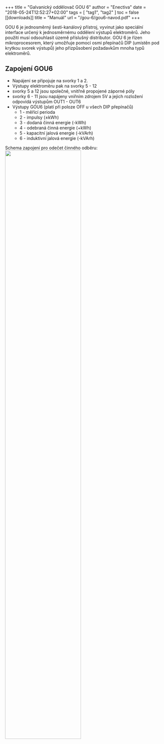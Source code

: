 +++
title = "Galvanický oddělovač GOU 6"
author = "Enectiva"
date = "2018-05-24T12:52:27+02:00"
tags = [
    "tag1",
    "tag2"
]
toc = false
[[downloads]]
title = "Manuál"
url = "/gou-6/gou6-navod.pdf"
+++

GOU 6 je jednosměrný šesti-kanálový přístroj, vyvinut jako speciální interface určený k jednosměrnému oddělení výstupů elektroměrů. Jeho použití musí odsouhlasit územě příslušný distributor. GOU 6 je řízen mikroprocesorem, který umožňuje pomocí osmi přepínačů DIP (umístěn pod krytkou svorek výstupů) jeho přizpůsobení požadavkům mnoha typů elektroměrů.

## Zapojení GOU6
* Napájení se připojuje na svorky 1 a 2.
* Výstupy elektroměru pak na svorky 5 - 12
* svorky 5 a 12 jsou společné, vnitřně propojené záporné póly
* svorky 6 - 11 jsou napájeny vniřním zdrojem 5V a jejich rozložení odpovídá výstupům OUT1 - OUT6
* Výstupy GOU6 (platí při poloze OFF u všech DIP přepínačů)
	* 1 - měřící perioda
	* 2 - impulsy (±kWh)
	* 3 - dodaná činná energie (-kWh)
	* 4 - odebraná činná energie (+kWh)
	* 5 - kapacitní jalová energie (-kVArh)
	* 6 - induktivní jalová energie (-kVArh)

Schema zapojení pro odečet činného odběru:
<img class="center" src="/images/gou-6/gou6-zapojeni.png" style="width:70%"></img>